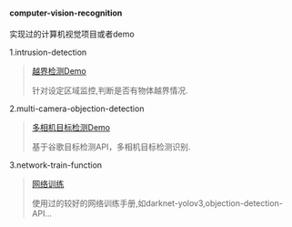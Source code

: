 #### computer-vision-recognition

实现过的计算机视觉项目或者demo

1.intrusion-detection 
>[越界检测Demo](https://github.com/Jeffer-hua/intrusion-detection)
>
>针对设定区域监控,判断是否有物体越界情况.

2.multi-camera-objection-detection
>[多相机目标检测Demo](https://github.com/Jeffer-hua/multi-camera-objection-detection)
>
>基于谷歌目标检测API，多相机目标检测识别.

3.network-train-function
>[网络训练](https://github.com/Jeffer-hua/network-train-function)
>
>使用过的较好的网络训练手册,如darknet-yolov3,objection-detection-API...
